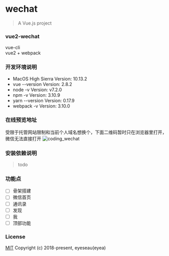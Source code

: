 # wechat

> A Vue.js project

### vue2-wechat
vue-cli <br>
vue2 + webpack

### 开发环境说明
- MacOS High Sierra   Version: 10.13.2
- vue --version Version: 2.8.2
- node -v  Version: v7.2.0
- npm -v  Version: 3.10.9
- yarn --version Version: 0.17.9
- webpack -v Version: 3.10.0

### 在线预览地址
受限于托管网站限制和当前个人域名想换个，下面二维码暂时只在浏览器里打开，微信无法直接打开
![coding_wechat](https://user-images.githubusercontent.com/17020223/37395941-7f5a7984-27b2-11e8-8d5b-d4b070fc9ee4.jpg)

### 安装依赖说明
> todo

### 功能点
- [ ] 骨架搭建
- [ ] 微信首页
- [ ] 通讯录
- [ ] 发现
- [ ] 我
- [ ] 顶部功能

### License
[MIT](https://opensource.org/licenses/MIT)
Copyright (c) 2018-present, eyeseau(eyea)
